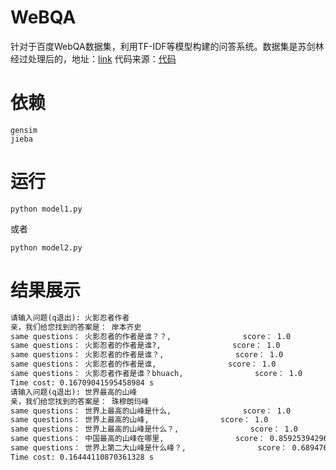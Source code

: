 # WeBQA
针对于百度WebQA数据集，利用TF-IDF等模型构建的问答系统。数据集是苏剑林经过处理后的，地址：[link](https://spaces.ac.cn/archives/4338)
 代码来源：[代码](https://github.com/WenRichard/QAmodel-for-Retrievalchatbot/tree/master/QAdemo_base1)

# 依赖
```
gensim
jieba
```

# 运行
```shell
python model1.py 
```
或者
```shell
python model2.py
```

# 结果展示
```txt
请输入问题(q退出): 火影忍者作者
亲，我们给您找到的答案是： 岸本齐史
same questions： 火影忍者的作者是谁？？,                score： 1.0
same questions： 火影忍者的作者是谁?,                score： 1.0
same questions： 火影忍者的作者是谁？,                score： 1.0
same questions： 火影忍者的作者是谁,                score： 1.0
same questions： 火影忍者作者是谁？bhuach,                score： 1.0
Time cost: 0.16709041595458984 s
请输入问题(q退出): 世界最高的山峰
亲，我们给您找到的答案是： 珠穆朗玛峰
same questions： 世界上最高的山峰是什么,                score： 1.0
same questions： 世界上最高的山峰,                score： 1.0
same questions： 世界上最高的山峰是什么？,                score： 1.0
same questions： 中国最高的山峰在哪里,                score： 0.8592539429664612
same questions： 世界上第二大山峰是什么峰？,                score： 0.6894765496253967
Time cost: 0.16444110870361328 s
```
